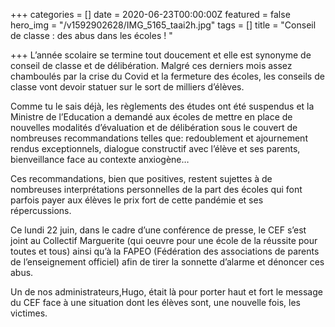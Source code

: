 +++
categories = []
date = 2020-06-23T00:00:00Z
featured = false
hero_img = "/v1592902628/IMG_5165_taai2h.jpg"
tags = []
title = "Conseil de classe : des abus dans les écoles ! "

+++
L’année scolaire se termine tout doucement et elle est synonyme de conseil de classe et de délibération. Malgré ces derniers mois assez chamboulés par la crise du Covid et la fermeture des écoles, les conseils de classe vont devoir statuer sur le sort de milliers d’élèves.

Comme tu le sais déjà, les règlements des études ont été suspendus et la Ministre de l’Education a demandé aux écoles de mettre en place de nouvelles modalités d’évaluation et de délibération sous le couvert de nombreuses recommandations telles que: redoublement et ajournement rendus exceptionnels, dialogue constructif avec l’élève et ses parents, bienveillance face au contexte anxiogène…

Ces recommandations, bien que positives, restent sujettes à de nombreuses interprétations personnelles de la part des écoles qui font parfois payer aux élèves le prix fort de cette pandémie et ses répercussions.

Ce lundi 22 juin, dans le cadre d’une conférence de presse, le CEF s’est joint au Collectif Marguerite (qui oeuvre pour une école de la réussite pour toutes et tous) ainsi qu’à la FAPEO (Fédération des associations de parents de l’enseignement officiel) afin de tirer la sonnette d’alarme et dénoncer ces abus.

Un de nos administrateurs,Hugo, était là pour porter haut et fort le message du CEF face à une situation dont les élèves sont, une nouvelle fois, les victimes.